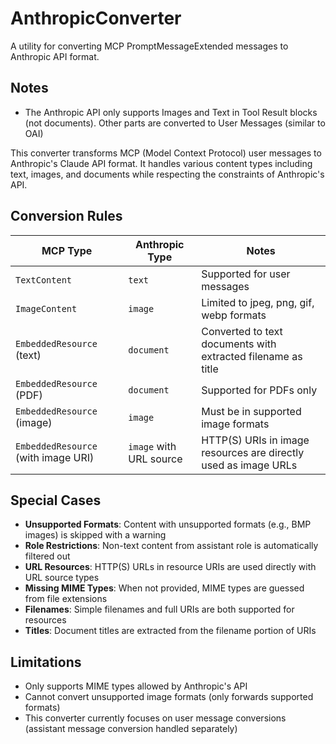 # AnthropicConverter

A utility for converting MCP PromptMessageExtended messages to Anthropic API format.

## Notes

- The Anthropic API only supports Images and Text in Tool Result blocks (not documents). Other parts are converted to User Messages (similar to OAI)

This converter transforms MCP (Model Context Protocol) user messages to Anthropic's Claude API format. It handles various content types including text, images, and documents while respecting the constraints of Anthropic's API.

## Conversion Rules

| MCP Type                            | Anthropic Type          | Notes                                                           |
| ----------------------------------- | ----------------------- | --------------------------------------------------------------- |
| `TextContent`                       | `text`                  | Supported for user messages                                     |
| `ImageContent`                      | `image`                 | Limited to jpeg, png, gif, webp formats                         |
| `EmbeddedResource` (text)           | `document`              | Converted to text documents with extracted filename as title    |
| `EmbeddedResource` (PDF)            | `document`              | Supported for PDFs only                                         |
| `EmbeddedResource` (image)          | `image`                 | Must be in supported image formats                              |
| `EmbeddedResource` (with image URI) | `image` with URL source | HTTP(S) URIs in image resources are directly used as image URLs |

## Special Cases

- **Unsupported Formats**: Content with unsupported formats (e.g., BMP images) is skipped with a warning
- **Role Restrictions**: Non-text content from assistant role is automatically filtered out
- **URL Resources**: HTTP(S) URLs in resource URIs are used directly with URL source types
- **Missing MIME Types**: When not provided, MIME types are guessed from file extensions
- **Filenames**: Simple filenames and full URIs are both supported for resources
- **Titles**: Document titles are extracted from the filename portion of URIs

## Limitations

- Only supports MIME types allowed by Anthropic's API
- Cannot convert unsupported image formats (only forwards supported formats)
- This converter currently focuses on user message conversions (assistant message conversion handled separately)
